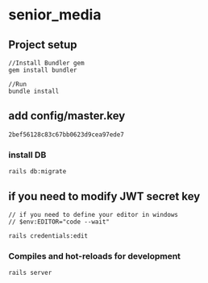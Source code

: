 # senior_media

## Project setup
```
//Install Bundler gem
gem install bundler

//Run
bundle install
```

## add config/master.key 

```
2bef56128c83c67bb0623d9cea97ede7
```

### install DB
```
rails db:migrate
```

## if you need to modify JWT secret key

```
// if you need to define your editor in windows
// $env:EDITOR="code --wait"

rails credentials:edit
```


### Compiles and hot-reloads for development
```
rails server
```

